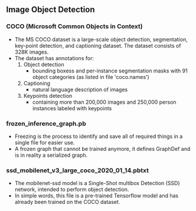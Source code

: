 ## Image Object Detection
### COCO (Microsoft Common Objects in Context)
- The MS COCO dataset is a large-scale object detection, segmentation, key-point detection, and captioning dataset. The dataset consists of 328K images.
- The dataset has annotations for:
  1. Object detection
      -  bounding boxess and per-instance segmentation masks with 91 object categories (as listed in file 'coco.names')
  2. Captioning
      - natural language description of images  
  3. Keypoints detection
      - containing more than 200,000 images and 250,000 person instances labeled with keypoints
### frozen_inference_graph.pb
- Freezing is the process to identify and save all of required things in a single file for easier use. 
- A frozen graph that cannot be trained anymore, it defines GraphDef and is in reality a serialized graph. 
### ssd_mobilenet_v3_large_coco_2020_01_14.pbtxt
- The mobilenet-ssd model is a Single-Shot multibox Detection (SSD) network, intended to perform object detection. 
- In simple words, this file is a pre-trained Tensorflow model and has already been trained on the COCO dataset.



